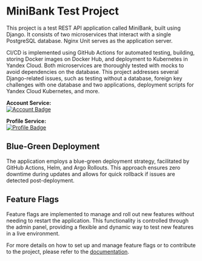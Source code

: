 # MiniBank Test Project

This project is a test REST API application called MiniBank, built using Django. It consists of two microservices that interact with a single PostgreSQL database. Nginx Unit serves as the application server. 

CI/CD is implemented using GitHub Actions for automated testing, building, storing Docker images on Docker Hub, and deployment to Kubernetes in Yandex Cloud. Both microservices are thoroughly tested with mocks to avoid dependencies on the database. This project addresses several Django-related issues, such as testing without a database, foreign key challenges with one database and two applications, deployment scripts for Yandex Cloud Kubernetes, and more.


**Account Service:**  
[![Account Badge](https://codecov.io/gh/joker2017/mini_work_k8s/graph/badge.svg?token=88NZMRH8CR&flag=account)](https://codecov.io/gh/joker2017/mini_work_k8s)

**Profile Service:**  
[![Profile Badge](https://codecov.io/gh/joker2017/mini_work_k8s/graph/badge.svg?token=88NZMRH8CR&flag=profile)](https://codecov.io/gh/joker2017/mini_work_k8s)

## Blue-Green Deployment
The application employs a blue-green deployment strategy, facilitated by GitHub Actions, Helm, and Argo Rollouts. This approach ensures zero downtime during updates and allows for quick rollback if issues are detected post-deployment.

## Feature Flags
Feature flags are implemented to manage and roll out new features without needing to restart the application. This functionality is controlled through the admin panel, providing a flexible and dynamic way to test new features in a live environment.

For more details on how to set up and manage feature flags or to contribute to the project, please refer to the [documentation](https://github.com/joker2017/mini_work_k8s/wiki).
